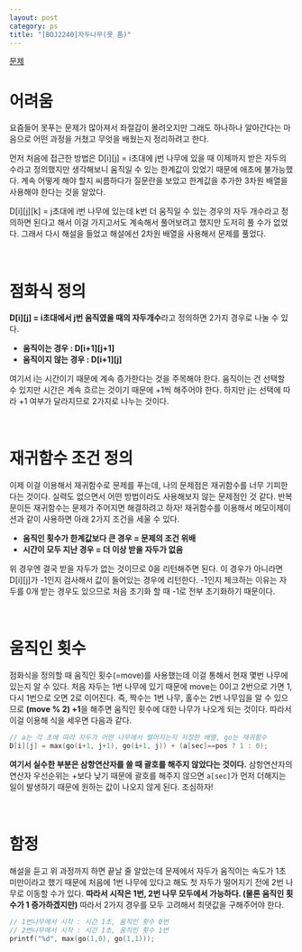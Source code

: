 ```yaml
---
layout: post
category: ps
title: "[BOJ2240]자두나무(못 품)"
---
```


[문제](https://www.acmicpc.net/problem/2240)

# 어려움

요즘들어 못푸는 문제가 많아져서 좌절감이 몰려오지만 그래도 하나하나 알아간다는 마음으로 어떤 과정을 거쳤고 무엇을 배웠는지 정리하려고 한다.

먼저 처음에 접근한 방법은 D[i]\[j] = i초대에 j번 나무에 있을 때 이제까지 받은 자두의 수라고 정의했지만 생각해보니 움직일 수 있는 한계값이 있었기 때문에 애초에 불가능했다. 계속 어떻게 해야 할지 씨름하다가 질문란을 보았고 한계값을 추가한 3차원 배열을 사용해야 한다는 것을 알았다.

D[i]\[j][k] = j초대에 i번 나무에 있는데 k번 더 움직일 수 있는 경우의 자두 개수라고 정의하면 된다고 해서 이걸 가지고서도 계속해서 풀어보려고 했지만 도저히 풀 수가 없었다. 그래서 다시 해설을 들었고 해설에선 2차원 배열을 사용해서 문제를 풀었다.

<br>

# 점화식 정의

**D[i]\[j] = i초대에서 j번 움직였을 때의 자두개수**라고 정의하면 2가지 경우로 나눌 수 있다.

* **움직이는 경우 : D[i+1]\[j+1]**
* **움직이지 않는 경우 : D[i+1]\[j]**

여기서 i는 시간이기 때문에 계속 증가한다는 것을 주목해야 한다. 움직이는 건 선택할 수 있지만 시간은 계속 흐르는 것이기 때문에 +1씩 해주어야 한다. 하지만 j는 선택에 따라 +1 여부가 달라지므로 2가지로 나누는 것이다.

<br>

# 재귀함수 조건 정의

이제 이걸 이용해서 재귀함수로 문제를 푸는데, 나의 문제점은 재귀함수를 너무 기피한다는 것이다. 실력도 없으면서 어떤 방법이라도 사용해보지 않는 문제점인 것 같다. 반복문이든 재귀함수는 문제가 주어지면 해결하려고 하자! 재귀함수를 이용해서 메모이제이션과 같이 사용하면 아래 2가지 조건을 세울 수 있다.

* **움직인 횟수가 한계값보다 큰 경우  = 문제의 조건 위배**
* **시간이 모두 지난 경우 = 더 이상 받을 자두가 없음**

위 경우엔 결국 받을 자두가 없는 것이므로 0을 리턴해주면 된다. 이 경우가 아니라면 D[i]\[j]가 -1인지 검사해서 값이 들어있는 경우에 리턴한다. -1인지 체크하는 이유는 자두를 0개 받는 경우도 있으므로 처음 초기화 할 때 -1로 전부 초기화하기 때문이다.

<br>

# 움직인 횟수

점화식을 정의할 때 움직인 횟수(=move)를 사용했는데 이걸 통해서 현재 몇번 나무에 있는지 알 수 있다. 처음 자두는 1번 나무에 있기 때문에 move는 0이고 2번으로 가면 1, 다시 1번으로 오면 2로 이어진다. 즉, 짝수는 1번 나무, 홀수는 2번 나무임을 알 수 있으므로 **(move % 2) +1**을 해주면 움직인 횟수에 대한 나무가 나오게 되는 것이다. 따라서 이걸 이용해 식을 세우면 다음과 같다.

```c++
// a는 각 초에 따라 자두가 어떤 나무에서 떨어지는지 저장한 배열, go는 재귀함수
D[i][j] = max(go(i+1, j+1), go(i+1, j)) + (a[sec]==pos ? 1 : 0);
```

**여기서 실수한 부분은 삼항연산자를 쓸 때 괄호를 해주지 않았다는 것이다.** 삼항연산자의 연산자 우선순위는 +보다 낮기 때문에 괄호를 해주지 않으면 `a[sec]`가 먼저 더해지는 일이 발생하기 때문에 원하는 값이 나오지 않게 된다. 조심하자!

<br>

# 함정

해설을 듣고 위 과정까지 하면 끝날 줄 알았는데 문제에서 자두가 움직이는 속도가 1초 미만이라고 했기 때문에 처음에 1번 나무에 있다고 해도 첫 자두가 떨어지기 전에 2번 나무로 이동할 수가 있다. **따라서 시작은 1번, 2번 나무 모두에서 가능하다. (물론 움직인 횟수가 1 증가하겠지만)** 따라서 2가지 경우를 모두 고려해서 최댓값을 구해주어야 한다.

```c++
// 1번나무에서 시작 : 시간 1초, 움직인 횟수 0번
// 2번나무에서 시작 : 시간 1초, 움직인 횟수 1번
printf("%d", max(go(1,0), go(1,1)));
```